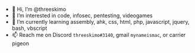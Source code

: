 - 👋 Hi, I’m @threeskimo
- 👀 I’m interested in code, infosec, pentesting, videogames
- 🌱 I’m currently learning assembly, ahk, css, html, php, javascript, jquery, bash, vbscript
- 📫 Reach me on Discord `threeskimo#3140`, gmail `mynameismac`, or carrier pigeon
